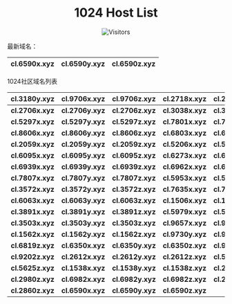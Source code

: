 <h1 align="center">1024 Host List</h1>
<p align="center" class="shields">
    <img src="https://img.shields.io/endpoint?url=https%3A%2F%2Fhits.dwyl.com%2Fpooneyy%2F1024-Host-List.json%3Fshow%3Dunique&style=flat-square&label=%E8%AE%BF%E9%97%AE%E4%BA%BA%E6%95%B0&labelColor=pink&color=default" alt="Visitors"/>
</p>
最新域名：

| cl.6590x.xyz | cl.6590y.xyz | cl.6590z.xyz |
| ---- | ---- | ---- |

1024社区域名列表

| cl.3180y.xyz | cl.9706x.xyz | cl.9706z.xyz | cl.2718x.xyz | cl.2718y.xyz | cl.2718z.xyz |
| :---: | :---: | :---: | :---: | :---: | :---: |
| **cl.2706x.xyz** | **cl.2706y.xyz** | **cl.2706z.xyz** | **cl.3038x.xyz** | **cl.3038y.xyz** | **cl.3038z.xyz** |
| **cl.5297x.xyz** | **cl.5297y.xyz** | **cl.5297z.xyz** | **cl.7801x.xyz** | **cl.7801y.xyz** | **cl.7801z.xyz** |
| **cl.8606x.xyz** | **cl.8606y.xyz** | **cl.8606z.xyz** | **cl.6803x.xyz** | **cl.6803y.xyz** | **cl.6803z.xyz** |
| **cl.2059x.xyz** | **cl.2059y.xyz** | **cl.2059z.xyz** | **cl.5206x.xyz** | **cl.5206y.xyz** | **cl.5206z.xyz** |
| **cl.6095x.xyz** | **cl.6095y.xyz** | **cl.6095z.xyz** | **cl.6273x.xyz** | **cl.6273y.xyz** | **cl.6273z.xyz** |
| **cl.6939x.xyz** | **cl.6939y.xyz** | **cl.6939z.xyz** | **cl.6962x.xyz** | **cl.6962y.xyz** | **cl.6962z.xyz** |
| **cl.7807x.xyz** | **cl.7807y.xyz** | **cl.7807z.xyz** | **cl.5953x.xyz** | **cl.5953y.xyz** | **cl.5953z.xyz** |
| **cl.3572x.xyz** | **cl.3572y.xyz** | **cl.3572z.xyz** | **cl.7635x.xyz** | **cl.7635y.xyz** | **cl.7635z.xyz** |
| **cl.6063x.xyz** | **cl.6063y.xyz** | **cl.6063z.xyz** | **cl.1506x.xyz** | **cl.1506y.xyz** | **cl.1506z.xyz** |
| **cl.3891x.xyz** | **cl.3891y.xyz** | **cl.3891z.xyz** | **cl.5979x.xyz** | **cl.5979y.xyz** | **cl.5979z.xyz** |
| **cl.3503x.xyz** | **cl.3503y.xyz** | **cl.3503z.xyz** | **cl.9657x.xyz** | **cl.9657y.xyz** | **cl.9657z.xyz** |
| **cl.1562x.xyz** | **cl.1562y.xyz** | **cl.1562z.xyz** | **cl.9730y.xyz** | **cl.9730z.xyz** | **cl.6819y.xyz** |
| **cl.6819z.xyz** | **cl.6350x.xyz** | **cl.6350y.xyz** | **cl.6350z.xyz** | **cl.9202x.xyz** | **cl.9202y.xyz** |
| **cl.9202z.xyz** | **cl.2612x.xyz** | **cl.2612y.xyz** | **cl.2612z.xyz** | **cl.5625x.xyz** | **cl.5625y.xyz** |
| **cl.5625z.xyz** | **cl.1538x.xyz** | **cl.1538y.xyz** | **cl.1538z.xyz** | **cl.2980x.xyz** | **cl.2980y.xyz** |
| **cl.2980z.xyz** | **cl.6982x.xyz** | **cl.6982y.xyz** | **cl.6982z.xyz** | **cl.2860x.xyz** | **cl.2860y.xyz** |
| **cl.2860z.xyz** | **cl.6590x.xyz** | **cl.6590y.xyz** | **cl.6590z.xyz** |
